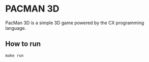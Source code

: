 # PACMAN 3D
PacMan 3D is a simple 3D game powered by the CX programming language.

## How to run
```console
make run
```
